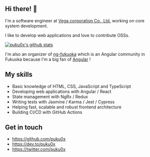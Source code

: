 <!-- ![dog](https://user-images.githubusercontent.com/2607019/88460912-ad113580-ceda-11ea-808e-be9166521092.png) -->

## Hi there! 👋

I'm a software engineer at [Vega corporation Co., Ltd.](https://www.vega-c.com/) working on core system development.

I like to develop web applications and love to contribute OSSs.

<!-- ![ng-fukuoka](https://user-images.githubusercontent.com/2607019/88460860-5e639b80-ceda-11ea-81b3-71abde62bb8b.png) -->

[![puku0x's github stats](https://github-readme-stats.vercel.app/api?username=puku0x&show_icons=true&count_private=true)](https://github.com/anuraghazra/github-readme-stats)

I'm also an organizer of [ng-fukuoka](https://ng-fukuoka.angular.jp/) which is an Angular community in Fukuoka because I'm a big fan of [Angular](https://angular.io) !

## My skills

- Basic knowledge of HTML, CSS, JavaScript and TypeScript
- Developing web applications with Angular / React
- State management with NgRx / Redux
- Writing tests with Jasmine / Karma / Jest / Cypress
- Helping fast, scalable and robust frontend architecture
- Building CI/CD with GitHub Actions

## Get in touch

- https://github.com/puku0x
- https://dev.to/puku0x
- https://twitter.com/puku0x
